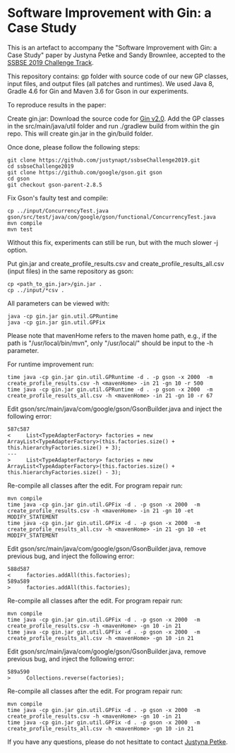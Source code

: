# Software Improvement with Gin: a Case Study

This is an artefact to accompany the "Software Improvement with Gin: a Case Study" paper by Justyna Petke and Sandy Brownlee, accepted to the [SSBSE 2019 Challenge Track](http://ssbse19.mines-albi.fr/tracks.html#challenge-track).

This repository contains: gp folder with source code of our new GP classes, input files, and output files (all patches and runtimes). We used Java 8, Gradle 4.6 for Gin and Maven 3.6 for Gson in our experiments.

To reproduce results in the paper:

Create gin.jar: Download the source code for [Gin v2.0](https://github.com/gintool/gin/releases). Add the GP classes in the src/main/java/util folder and run ./gradlew build from within the gin repo. This will create gin.jar in the gin/build folder.

Once done, please follow the following steps:

```
git clone https://github.com/justynapt/ssbseChallenge2019.git
cd ssbseChallenge2019
git clone https://github.com/google/gson.git gson
cd gson
git checkout gson-parent-2.8.5
```

Fix Gson's faulty test and compile:
```
cp ../input/ConcurrencyTest.java gson/src/test/java/com/google/gson/functional/ConcurrencyTest.java
mvn compile
mvn test
```
Without this fix, experiments can still be run, but with the much slower -j option.

Put gin.jar and create\_profile\_results.csv and create\_profile\_results\_all.csv (input files) in the same repository as gson:
```
cp <path_to_gin.jar>/gin.jar .
cp ../input/*csv .
```

All parameters can be viewed with:
```
java -cp gin.jar gin.util.GPRuntime
java -cp gin.jar gin.util.GPFix
```

Please note that mavenHome refers to the maven home path, e.g., if the path is "/usr/local/bin/mvn", only  "/usr/local/" should be input to the -h parameter. 

For runtime improvement run:
```
time java -cp gin.jar gin.util.GPRuntime -d . -p gson -x 2000  -m create_profile_results.csv -h <mavenHome> -in 21 -gn 10 -r 500 
time java -cp gin.jar gin.util.GPRuntime -d . -p gson -x 2000  -m create_profile_results_all.csv -h <mavenHome> -in 21 -gn 10 -r 67
```

Edit gson/src/main/java/com/google/gson/GsonBuilder.java and inject the following error: 
```
587c587
<     List<TypeAdapterFactory> factories = new ArrayList<TypeAdapterFactory>(this.factories.size() + this.hierarchyFactories.size() + 3); 
---
>     List<TypeAdapterFactory> factories = new ArrayList<TypeAdapterFactory>(this.factories.size() + this.hierarchyFactories.size() - 3); 
```

Re-compile all classes after the edit. For program repair run:

```
mvn compile
time java -cp gin.jar gin.util.GPFix -d . -p gson -x 2000  -m create_profile_results.csv -h <mavenHome> -in 21 -gn 10 -et MODIFY_STATEMENT
time java -cp gin.jar gin.util.GPFix -d . -p gson -x 2000  -m create_profile_results_all.csv -h <mavenHome> -in 21 -gn 10 -et MODIFY_STATEMENT
```

Edit gson/src/main/java/com/google/gson/GsonBuilder.java, remove previous bug, and inject the following error: 
```
588d587
<     factories.addAll(this.factories);
589a589
>     factories.addAll(this.factories);
```

Re-compile all classes after the edit. For program repair run:
```
mvn compile
time java -cp gin.jar gin.util.GPFix -d . -p gson -x 2000  -m create_profile_results.csv -h <mavenHome> -gn 10 -in 21
time java -cp gin.jar gin.util.GPFix -d . -p gson -x 2000  -m create_profile_results_all.csv -h <mavenHome> -gn 10 -in 21
```

Edit gson/src/main/java/com/google/gson/GsonBuilder.java, remove previous bug, and inject the following error: 
```
589a590
>     Collections.reverse(factories);
```

Re-compile all classes after the edit. For program repair run:
```
mvn compile
time java -cp gin.jar gin.util.GPFix -d . -p gson -x 2000  -m create_profile_results.csv -h <mavenHome> -gn 10 -in 21
time java -cp gin.jar gin.util.GPFix -d . -p gson -x 2000  -m create_profile_results_all.csv -h <mavenHome> -gn 10 -in 21
```

If you have any questions, please do not hesittate to contact [Justyna Petke](mailto:j.petke@ucl.ac.uk).
